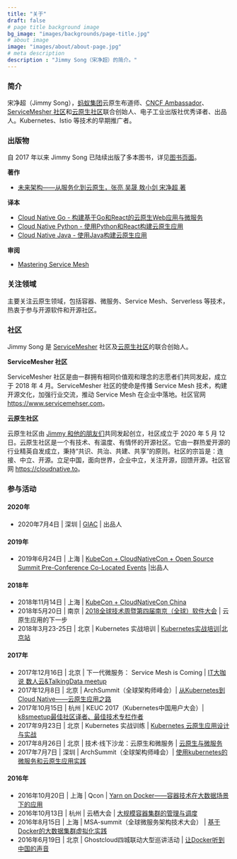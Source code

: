 ```yaml
---
title: "关于"
draft: false
# page title background image
bg_image: "images/backgrounds/page-title.jpg"
# about image
image: "images/about/about-page.jpg"
# meta description
description : "Jimmy Song（宋净超）的简介。"
---
```


### 简介

宋净超（Jimmy Song），[蚂蚁集团](https://www.antfin.com/)云原生布道师、[CNCF Ambassador](https://www.cncf.io/people/ambassadors/)、[ServiceMesher 社区](https://www.servicemesher.com/)和[云原生社区](http://cloudnative.to)联合创始人、电子工业出版社优秀译者、出品人。Kubernetes、Istio 等技术的早期推广者。

### 出版物

自 2017 年以来 Jimmy Song 已陆续出版了多本图书，详见[图书页面](/book)。

**著作**

- [未来架构——从服务化到云原生，张亮 吴晟 敖小剑 宋净超 著](/book/future-architecture-from-soa-to-cloud-native/)

**译本**

- [Cloud Native Go - 构建基于Go和React的云原生Web应用与微服务](/book/cloud-native-go)
- [Cloud Native Python - 使用Python和React构建云原生应用](/book/cloud-native-python/)
- [Cloud Native Java - 使用Java构建云原生应用](/book/cloud-native-java)

**审阅**

- [Mastering Service Mesh](https://www.packtpub.com/web-development/mastering-service-mesh-architecture)

### 关注领域

主要关注云原生领域，包括容器、微服务、Service Mesh、Serverless 等技术，热衷于参与开源软件和开源社区。

### 社区

Jimmy Song 是 [ServiceMesher](https://www.servicemesher.com) 社区及[云原生社区](https://cloudnative.to)的联合创始人。

**ServiceMesher 社区**

ServiceMesher 社区是由一群拥有相同价值观和理念的志愿者们共同发起，成立于 2018 年 4 月。ServiceMesher 社区的使命是传播 Service Mesh 技术，构建开源文化，加强行业交流，推动 Service Mesh 在企业中落地。社区官网 <https://www.servicemehser.com>。

**云原生社区**

云原生社区由 [Jimmy 和他的朋友们](https://cloudnative.to/team/)共同发起创立，社区成立于 2020 年 5 月 12日。云原生社区是一个有技术、有温度、有情怀的开源社区。它由一群热爱开源的行业精英自发成立，秉持“共识、共治、共建、共享”的原则。社区的宗旨是：连接、中立、开源。立足中国，面向世界，企业中立，关注开源，回馈开源。社区官网 <https://cloudnative.to>。

### 参与活动

#### 2020年

- 2020年7月4日 | 深圳 | [GIAC](http://giac.msup.com.cn/Giac/schedule/index) | 出品人

#### 2019年

- 2019年6月24日 | 上海 | [KubeCon + CloudNativeCon + Open Source Summit Pre-Conference Co-Located Events](https://www.lfasiallc.com/events/kubecon-cloudnativecon-china-2019/co-located-events/) |出品人

#### 2018年

- 2018年11月14日 | 上海 | [KubeCon + CloudNativeCon China](https://www.lfasiallc.com/events/kubecon-cloudnativecon-china-2018/)
- 2018年5月20日 | 南京 | [2018全球技术周暨第四届南京（全球）软件大会](http://njsd-china.org/NJSDGlobal2018/) | 云原生应用的下一步
- 2018年3月23-25日 | 北京 | Kubernetes 实战培训 | [Kubernetes实战培训|北京站](http://dockone.io/article/2626)

#### 2017年

- 2017年12月16日 | 北京 | 下一代微服务： Service Mesh is Coming | [IT大咖说 数人云&TalkingData meetup](http://www.itdks.com/eventlist/detail/1690)
- 2017年12月8日 | 北京 | ArchSummit（全球架构师峰会）| [从Kubernetes到Cloud Native——云原生应用之路](http://bj2017.archsummit.com/presentation/306)
- 2017年10月15日 | 杭州 | KEUC 2017（Kubernetes中国用户大会）| [k8smeetup最佳社区译者、最佳技术专栏作者](http://keuc.k8smeetup.com/)
- 2017年9月23日 | 北京 | Kubernetes 实战训练 | [Kubernetes 云原生应用设计与实战](https://www.bagevent.com/event/791762)
- 2017年8月26日 | 北京 | 技术·线下沙龙：云原生和微服务 | [云原生与微服务](http://www.huodongxing.com/event/8401246554100)
- 2017年7月7日 | 深圳 | ArchSummit（全球架构师峰会）| [使用kubernetes的微服务和云原生应用实践](http://sz2017.archsummit.com/presentation/1080)

#### 2016年

- 2016年10月20日 | 上海 | Qcon | [Yarn on Docker——容器技术在大数据场景下的应用](http://2016.qconshanghai.com/speakers/202253)
- 2016年10月13日 | 杭州 | 云栖大会 | [大规模容器集群的管理与调度](https://yunqi.aliyun.com/2016/hangzhou/schedule?spm=5176.8098788.535884.3.7cdb1f673uSp7Q)
- 2016年8月15日 | 上海 | MSA-summit（全球微服务架构技术大会） | [基于Docker的大数据集群虚拟化实践](https://www.oschina.net/event/2185859)
- 2016年6月19日 | 北京 | Ghostcloud四城联动大型巡讲活动 | [让Docker听到中国的声音](https://www.bagevent.com/event/97318)
